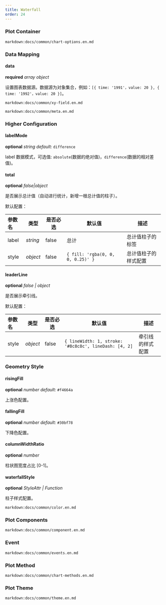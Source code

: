 ```yaml
---
title: Waterfall
order: 24
---
```


### Plot Container

`markdown:docs/common/chart-options.en.md`

### Data Mapping

#### data

<description>**required** _array object_</description>

设置图表数据源。数据源为对象集合，例如：`[{ time: '1991'，value: 20 }, { time: '1992'，value: 20 }]`。

`markdown:docs/common/xy-field.en.md`

`markdown:docs/common/meta.en.md`

### Higher Configuration

#### labelMode

<description>**optional** _string_ _default:_ `difference`</description>

label 数据模式，可选值: `absolute`(数据的绝对值)，`difference`(数据的相对差值)。


#### total

<description>**optional** _false|object_</description>

是否展示总计值（自动进行统计，新增一根总计值的柱子）。

默认配置： 

| 参数名 | 类型 | 是否必选 | 默认值 | 描述 |
| :---| --- |  --- |  --- |  --- | 
| label| _string_ | false | 总计 | 总计值柱子的标签 |
| style | _object_ | false | `{ fill: 'rgba(0, 0, 0, 0.25)' }` | 总计值柱子的样式配置 |

#### leaderLine

<description>**optional** _false | object_</description>

是否展示牵引线。

默认配置： 

| 参数名 | 类型 | 是否必选 | 默认值 | 描述 |
| :---| --- |  --- |  --- |  --- | 
| style | _object_ | false | `{ lineWidth: 1, stroke: '#8c8c8c', lineDash: [4, 2]` | 牵引线的样式配置 |

### Geometry Style

#### risingFill

<description>**optional** _number_ _default:_ `#f4664a`</description>

上涨色配置。

#### fallingFill

<description>**optional** _number_ _default:_ `#30bf78`</description>

下降色配置。

#### columnWidthRatio

<description>**optional** _number_</description>

柱状图宽度占比 [0-1]。

#### waterfallStyle

<description>**optional** _StyleAttr | Function_</description>

柱子样式配置。

`markdown:docs/common/color.en.md`

### Plot Components

`markdown:docs/common/component.en.md`

### Event

`markdown:docs/common/events.en.md`

### Plot Method

`markdown:docs/common/chart-methods.en.md`

### Plot Theme

`markdown:docs/common/theme.en.md`

